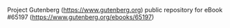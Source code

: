 Project Gutenberg (https://www.gutenberg.org) public repository for eBook #65197 (https://www.gutenberg.org/ebooks/65197)
